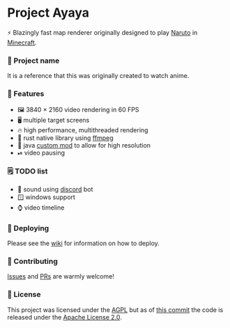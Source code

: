 # Project Ayaya

⚡ Blazingly fast map renderer originally designed to play [Naruto](https://en.wikipedia.org/wiki/Naruto) in [Minecraft](https://en.wikipedia.org/wiki/Minecraft).

### 💬 Project name

It is a reference that this was originally created to watch anime.

### 💖 Features

 - 🖼 3840 × 2160 video rendering in 60 FPS
 - 🖥 multiple target screens
 - 🔥 high performance, multithreaded rendering
 - 🦀 rust native library using [ffmpeg](https://ffmpeg.org/)
 - 🍵 java [custom mod](https://github.com/WcaleNieWolny/ProjectAyaya/tree/master/fastmaprenderer) to allow for high resolution
 - ⏯ video pausing

### 🗒 TODO list

- 📢 sound using [discord](https://discord.com/) bot
- 🪟 windows support
- ⌚ video timeline

### 🚀 Deploying
Please see the [wiki](https://github.com/WcaleNieWolny/ProjectAyaya/wiki) for information on how to deploy.

### 🤝 Contributing

[Issues](https://github.com/WcaleNieWolny/ProjectAyaya/issues) and [PRs](https://github.com/WcaleNieWolny/ProjectAyaya/pulls) are warmly welcome!

### 📜 License

This project was licensed under the [AGPL](https://choosealicense.com/licenses/agpl-3.0/#) but as of [this commit](https://github.com/WcaleNieWolny/ProjectAyaya/commit/1c01290c86a800227cb9d5bb48209cde5a5f631e) the code is released under the [Apache License 2.0](https://choosealicense.com/licenses/apache-2.0/).